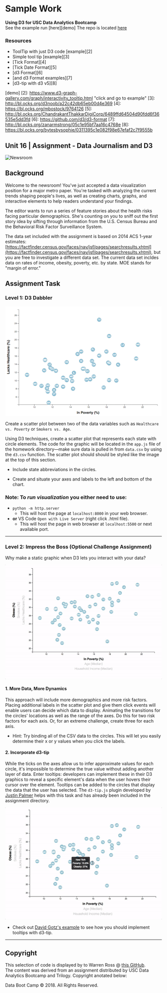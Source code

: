 # Sample Work
**Using D3 for USC Data Analytics Bootcamp**  
See the example run [here][demo]
The repo is located [here][1]

### Resources

* ToolTip with just D3 code [example][2]
* Simple tool tip [example][3]
* [Tick Format][4]
* [Tick Date Format][5]
* [d3 Format][6]
* [and d3 Format examples][7]
* [d3-tip with d3 v5][8]


[demo]
[2]: https://www.d3-graph-gallery.com/graph/interactivity_tooltip.html "click and go to example"
[3]: http://bl.ocks.org/d3noob/a22c42db65eb00d4e369
[4]: https://bl.ocks.org/mbostock/9764126
[5]: http://bl.ocks.org/ChandrakantThakkarDigiCorp/6489ffd64504d90fdd6f36535e5dd3fd
[6]: https://github.com/d3/d3-format
[7]: http://bl.ocks.org/zanarmstrong/05c1e95bf7aa16c4768e
[8]: https://bl.ocks.org/bytesbysophie/0311395c1e082f98e67efaf2c7f9555b

## Unit 16 | Assignment - Data Journalism and D3

![Newsroom](https://media.giphy.com/media/v2xIous7mnEYg/giphy.gif)

## Background

Welcome to the newsroom! You've just accepted a data visualization position for a major metro paper. You're tasked with analyzing the current trends shaping people's lives, as well as creating charts, graphs, and interactive elements to help readers understand your findings.

The editor wants to run a series of feature stories about the health risks facing particular demographics. She's counting on you to sniff out the first story idea by sifting through information from the U.S. Census Bureau and the Behavioral Risk Factor Surveillance System.

The data set included with the assignment is based on 2014 ACS 1-year estimates: [https://factfinder.census.gov/faces/nav/jsf/pages/searchresults.xhtml](https://factfinder.census.gov/faces/nav/jsf/pages/searchresults.xhtml), but you are free to investigate a different data set. The current data set incldes data on rates of income, obesity, poverty, etc. by state. MOE stands for "margin of error."

## Assignment Task

### Level 1: D3 Dabbler

![4-scatter](Images/4-scatter.jpg)

Create a scatter plot between two of the data variables such as `Healthcare vs. Poverty` or `Smokers vs. Age`.

Using D3 techniques, create a scatter plot that represents each state with circle elements. The code for the graphic will be located in the `app.js` file of the homework directory—make sure data is pulled in from `data.csv` by using the `d3.csv` function. The scatter plot should should be styled like the image at the top of this section.

* Include state abbreviations in the circles.

* Create and situate your axes and labels to the left and bottom of the chart.

### Note: To *run visualization* you either need to use:  
 *  `python -m http.server` 
 	 - This will host the page at `localhost:8000` in your web browser.
 *  **or** VS Code `Open with Live Server` (right click .html file).  
 	 - This will host the page in web browser at `localhost:5500` or next available port.

- - -

### Level 2: Impress the Boss (Optional Challenge Assignment)

Why make a static graphic when D3 lets you interact with your data?

![7-animated-scatter](Images/7-animated-scatter.gif)

#### 1. More Data, More Dynamics

This approach will include more demographics and more risk factors. Placing additional labels in the scatter plot and give them click events will enable users can decide which data to display. Animating the transitions for the circles' locations as well as the range of the axes. Do this for two risk factors for each axis. Or, for an extreme challenge, create three for each axis.

* Hint: Try binding all of the CSV data to the circles. This will let you easily determine their x or y values when you click the labels.

#### 2. Incorporate d3-tip

While the ticks on the axes allow us to infer approximate values for each circle, it's impossible to determine the true value without adding another layer of data. Enter tooltips: developers can implement these in their D3 graphics to reveal a specific element's data when the user hovers their cursor over the element. Tooltips can be added to the circles that display the data that the user has selected. The `d3-tip.js` plugin developed by [Justin Palmer](https://github.com/Caged) helps with this task and has already been included in the assignment directory.

![8-tooltip](Images/8-tooltip.gif)

* Check out [David Gotz's example](https://bl.ocks.org/davegotz/bd54b56723c154d25eedde6504d30ad7) to see how you should implement tooltips with d3-tip.

- - -

## Copyright
This selection of code is displayed by to Warren Ross @ [this GitHub][1].  
The content was derived from an assignment distributed by USC Data Analytics Bootcamp and Trilogy. Copyright anotated below:

Data Boot Camp © 2018. All Rights Reserved.

[1]: https://github.com/RandallPark/USC_Homework-13_D3 "my repo"
